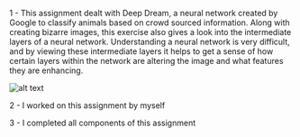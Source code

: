 1 - This assignment dealt with Deep Dream, a neural network created by Google to classify animals based on crowd sourced information. Along with creating bizarre images, this exercise also gives a look into the intermediate layers of a neural network. Understanding a neural network is very difficult, and by viewing these intermediate layers it helps to get a sense of how certain layers within the network are altering the image and what features they are enhancing.

![alt text](http://url/to/img.png)





2 - I worked on this assignment by myself

3 - I completed all components of this assignment
